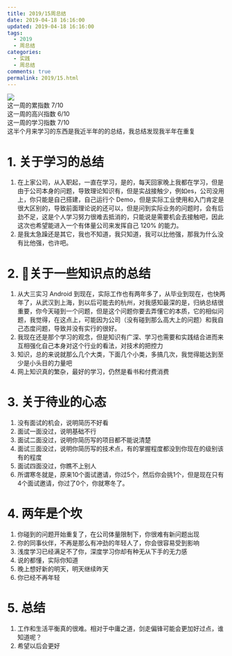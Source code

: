 ```yaml
---
title: 2019/15周总结
date: 2019-04-18 16:16:00
updated: 2019-04-18 16:16:00
tags:
  - 2019
  - 周总结
categories: 
  - 实践
  - 周总结
comments: true
permalink: 2019/15.html  
---
```


![][0]  
这一周的累指数 7/10  
这一周的高兴指数 6/10   
这一周的学习指数 7/10  
这半个月来学习的东西是我近半年的的总结，我总结发现我半年在重复

<!--more-->

# 1. 关于学习的总结

1. 在上家公司，从入职起，一直在学习，是的，每天回家晚上我都在学习，但是由于公司本身的问题，导致理论知识有，但是实战接触少，例如es，公司没用上，你只能是自己搭建，自己运行个 Demo，但是实际工业使用和入门肯定是很大区别的，导致前面理论说的还可以，但是问到实际业务的问题时，会有后劲不足，这是个人学习努力很难去抵消的，只能说是需要机会去接触吧，因此这次也希望能进入一个有体量公司来发挥自己 120% 的能力。  
2. 是我太急躁还是其它，我也不知道，我只知道，我可以比他强，那我为什么没有比他强，也许吧。

# 2. 关于一些知识点的总结

1. 从大三实习 Android 到现在，实际工作也有两年多了，从毕业到现在，也快两年了，从武汉到上海，到以后可能去的杭州，对我感知最深的是，归纳总结很重要，你今天碰到一个问题，但是这个问题你要去弄懂它的本质，它的相似问题，我觉得，在这点上，可能因为公司（没有碰到那么高大上的问题）和我自己态度问题，导致并没有实行的很好。
2. 我现在还是那个学习的观念，但是知识有广深、学习也需要和实践结合进而来互相强化自己本身对这个行业的看法，对技术的把控力  
3. 知识，总的来说就那么几个大类，下面几个小类，多搞几次，我觉得能达到至少是小头目的力量吧
4. 网上知识真的繁杂，最好的学习，仍然是看书和付费消费

# 3. 关于待业的心态

1. 没有面试的机会，说明简历不好看
2. 面试一面没过，说明基础不行
3. 面试二面没过，说明你简历写的项目都不能说清楚
4. 面试三面没过，说明你简历写的技术点，有的掌握程度都没到你现在的级别该有的程度
5. 面试四面没过，你瞧不上别人
6. 所谓寒冬就是，原来10个面试邀请，你过5个，然后你会挑1个，但是现在只有4个面试邀请，你过了0个，你就寒冬了。

# 4. 两年是个坎

1. 你碰到的问题开始重复了，在公司体量限制下，你很难有新问题出现
2. 你的同事伙伴，不再是那么有冲劲的年轻人了，你会很容易受到影响
3. 浅度学习已经满足不了你，深度学习你却有种无从下手的无力感
4. 说的都懂，实际你知道
5. 晚上想好新的明天，明天继续昨天
6. 你已经不再年轻

# 5. 总结

1. 工作和生活平衡真的很难。相对于中庸之道，剑走偏锋可能会更加好过点，谁知道呢？
2. 希望以后会更好

[0]: https://leran2deeplearnjavawebtech.oss-cn-beijing.aliyuncs.com/background/2019-04-16%E4%B8%81%E9%A6%99%E5%9B%AD%E6%8B%8D.jpg